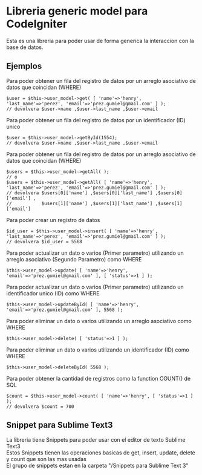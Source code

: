 # Libreria generic model para CodeIgniter 
Esta es una libreria para poder usar de forma generica la interaccion con la base de datos.<br>

## Ejemplos

Para poder obtener un fila del registro de datos por un arreglo asociativo de datos que coincidan (WHERE)<br>
```
$user = $this->user_model->get( [ 'name'=>'henry', 'last_name'=>'perez', 'email'=>'prez.gumiel@gmail.com' ] );
// devolvera $user->name ,$user->last_name ,$user->email
```

Para poder obtener un fila del registro de datos por un identificador (ID) unico<br>
```
$user = $this->user_model->getById(1554);
// devolvera $user->name ,$user->last_name ,$user->email
```

Para poder obtener un fila del registro de datos por un arreglo asociativo de datos que coincidan (WHERE)<br>
```
$users = $this->user_model->getAll( );
// ó
$users = $this->user_model->getAll( [ 'name'=>'henry', 'last_name'=>'perez', 'email'=>'prez.gumiel@gmail.com' ] );
// devolvera $users[0]['name'] ,$users[0]['last_name'] ,$users[0]['email'] , 
//           $users[1]['name'] ,$users[1]['last_name'] ,$users[1]['email'] 
```

Para poder crear un registro de datos<br>
```
$id_user = $this->user_model->insert( [ 'name'=>'henry', 'last_name'=>'perez', 'email'=>'prez.gumiel@gmail.com' ] );
// devolvera $id_user = 5568
```

Para poder actualizar un dato o varios (Primer parametro) utilizando un arreglo asociativo (Segundo Parametro) como WHERE <br>
```
$this->user_model->update( [ 'name'=>'henry', 'email'=>'prez.gumiel@gmail.com' ], [ 'status'=>1 ] );
```

Para poder actualizar un dato o varios (Primer parametro) utilizando un identificador unico (ID) como WHERE <br>
```
$this->user_model->updateById( [ 'name'=>'henry', 'email'=>'prez.gumiel@gmail.com' ], 5568 );
```

Para poder eliminar un dato o varios utilizando un arreglo asociativo como WHERE <br>
```
$this->user_model->delete( [ 'status'=>1 ] );
```

Para poder eliminar un dato o varios utilizando un identificador (ID) como WHERE <br>
```
$this->user_model->deleteById( 5568 );
```

Para poder obtener la cantidad de registros como la function COUNT() de SQL<br>
```
$count = $this->user_model->count( [ 'name'=>'henry', [ 'status'=>1 ] );
// devolvera $count = 700
```

## Snippet para Sublime Text3
La libreria tiene Snippets para poder usar con el editor de texto Sublime Text3<br>
Estos Snippets tienen las operaciones basicas de get, insert, update, delete y count que son las mas usadas<br>
El grupo de snippets estan en la carpeta "/Snippets para Sublime Text 3"<br>